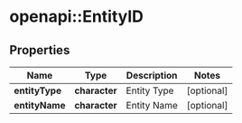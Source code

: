 # openapi::EntityID


## Properties
Name | Type | Description | Notes
------------ | ------------- | ------------- | -------------
**entityType** | **character** | Entity Type | [optional] 
**entityName** | **character** | Entity Name | [optional] 


